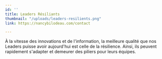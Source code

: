 ```yaml
---
id: ''
title: Leaders Résiliants
thumbnail: "/uploads/leaders-resilients.png"
link: https://nancybilodeau.com/contact

---
```

À la vitesse des innovations et de l'information, la meilleure qualité que nos Leaders puisse avoir aujourd'hui est celle de la résilience. Ainsi, ils peuvent rapidement s'adapter et demeurer des piliers pour leurs équipes. 